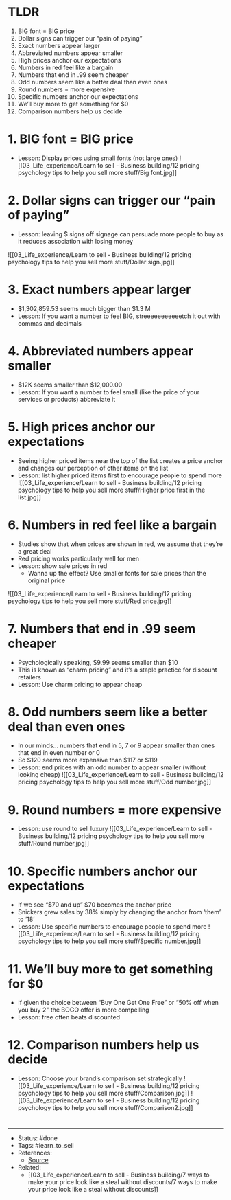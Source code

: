 # TLDR
1. BIG font = BIG price
2. Dollar signs can trigger our “pain of paying”
3. Exact numbers appear larger
4. Abbreviated numbers appear smaller
5. High prices anchor our expectations
6. Numbers in red feel like a bargain
7. Numbers that end in .99 seem cheaper
8. Odd numbers seem like a better deal than even ones
9. Round numbers = more expensive
10. Specific numbers anchor our expectations
11. We’ll buy more to get something for $0
12. Comparison numbers help us decide

# 1. BIG font = BIG price
- Lesson: Display prices using small fonts (not large ones)
![[03_Life_experience/Learn to sell - Business building/12 pricing psychology tips to help you sell more stuff/Big font.jpg]]

# 2. Dollar signs can trigger our “pain of paying”
- Lesson: leaving $ signs off signage can persuade more people to buy as it reduces association with losing money

![[03_Life_experience/Learn to sell - Business building/12 pricing psychology tips to help you sell more stuff/Dollar sign.jpg]]

# 3. Exact numbers appear larger
- $1,302,859.53 seems much bigger than $1.3 M
- Lesson: If you want a number to feel BIG, streeeeeeeeeeetch it out with commas and decimals

# 4. Abbreviated numbers appear smaller
- $12K seems smaller than $12,000.00
- Lesson: If you want a number to feel small (like the price of your services or products) abbreviate it

# 5. High prices anchor our expectations
- Seeing higher priced items near the top of the list creates a price anchor and changes our perception of other items on the list
- Lesson: list higher priced items first to encourage people to spend more
![[03_Life_experience/Learn to sell - Business building/12 pricing psychology tips to help you sell more stuff/Higher price first in the list.jpg]]

# 6. Numbers in red feel like a bargain
- Studies show that when prices are shown in red, we assume that they’re a great deal
- Red pricing works particularly well for men
- Lesson: show sale prices in red
	- Wanna up the effect? Use smaller fonts for sale prices than the original price

![[03_Life_experience/Learn to sell - Business building/12 pricing psychology tips to help you sell more stuff/Red price.jpg]]

# 7. Numbers that end in .99 seem cheaper
- Psychologically speaking, $9.99 seems smaller than $10
- This is known as “charm pricing” and it’s a staple practice for discount retailers
- Lesson: Use charm pricing to appear cheap

# 8. Odd numbers seem like a better deal than even ones
- In our minds... numbers that end in 5, 7 or 9 appear smaller than ones that end in even number or 0
- So $120 seems more expensive than $117 or $119
- Lesson: end prices with an odd number to appear smaller (without looking cheap)
![[03_Life_experience/Learn to sell - Business building/12 pricing psychology tips to help you sell more stuff/Odd number.jpg]]

# 9. Round numbers = more expensive
- Lesson: use round to sell luxury
![[03_Life_experience/Learn to sell - Business building/12 pricing psychology tips to help you sell more stuff/Round number.jpg]]

# 10. Specific numbers anchor our expectations
- If we see “$70 and up” $70 becomes the anchor price
- Snickers grew sales by 38% simply by changing the anchor from ‘them’ to ‘18’
- Lesson: Use specific numbers to encourage people to spend more
![[03_Life_experience/Learn to sell - Business building/12 pricing psychology tips to help you sell more stuff/Specific number.jpg]]

# 11. We’ll buy more to get something for $0
- If given the choice between “Buy One Get One Free” or “50% off when you buy 2" the BOGO offer is more compelling
- Lesson: free often beats discounted

# 12. Comparison numbers help us decide
- Lesson: Choose your brand’s comparison set strategically
![[03_Life_experience/Learn to sell - Business building/12 pricing psychology tips to help you sell more stuff/Comparison.jpg]]
![[03_Life_experience/Learn to sell - Business building/12 pricing psychology tips to help you sell more stuff/Comparison2.jpg]]

#
---
- Status: #done
- Tags: #learn_to_sell
- References:
	- [Source](https://twitter.com/KateBour/status/1544647157579481091)
- Related:
	- [[03_Life_experience/Learn to sell - Business building/7 ways to make your price look like a steal without discounts/7 ways to make your price look like a steal without discounts]]

